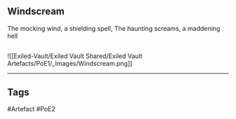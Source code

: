 ## Windscream
The mocking wind, a shielding spell,
The haunting screams, a maddening hell
##
![[Exiled-Vault/Exiled Vault Shared/Exiled Vault Artefacts/PoE1/_Images/Windscream.png]]

---
## Tags
#Artefact
#PoE2